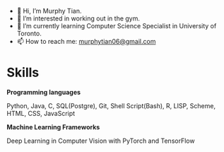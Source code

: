 - 👋 Hi, I’m Murphy Tian.
- 👀 I’m interested in working out in the gym.
- 🌱 I’m currently learning Computer Science Specialist in University of Toronto.
- 📫 How to reach me: murphytian06@gmail.com

# Skills
**Programming languages**

Python, Java, C, SQL(Postgre), Git, Shell Script(Bash), R, LISP, Scheme, HTML, CSS, JavaScript

**Machine Learning Frameworks**

Deep Learning in Computer Vision with PyTorch and TensorFlow
